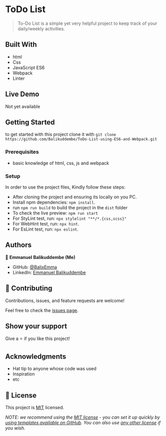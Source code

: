 # ToDo List

> To-Do List is a simple yet very helpful project to keep track of your daily/weekly activities.

## Built With

- html
- Css
- JavaScript ES6
- Webpack
- Linter

## Live Demo

Not yet available

## Getting Started

to get started with this project clone it with `git clone https://github.com/Balikuddembe/ToDo-List-using-ES6-and-Webpack.git`

### Prerequisites

- basic knowledge of html, css, js and webpack

### Setup

In order to use the project files, Kindly follow these steps:

- After cloning the project and ensuring its locally on you PC.
- Install npm dependencies: `npm install`.
-  run `npm run build` to build the project in the `dist` folder
- To check the live preview: `npm run start`
- For StyLint test, run: `npx stylelint "**/*.{css,scss}"`
- For WebHint test, run: `npx hint`.
- For EsLint test, run: `npx eslint`.

## Authors

👤 **Emmanuel Balikuddembe (Me)**

- GitHub: [@BalixEmma](https://twitter.com/BalixEmma/)
- LinkedIn: [Emmanuel Balikuddembe](https://www.linkedin.com/in/emmanuel-balikuddembe-763765b2/)

## 🤝 Contributing

Contributions, issues, and feature requests are welcome!

Feel free to check the [issues page](../../issues/).

## Show your support

Give a ⭐️ if you like this project!

## Acknowledgments

- Hat tip to anyone whose code was used
- Inspiration
- etc

## 📝 License

This project is [MIT](./LICENSE) licensed.

_NOTE: we recommend using the [MIT license](https://choosealicense.com/licenses/mit/) - you can set it up quickly by [using templates available on GitHub](https://docs.github.com/en/communities/setting-up-your-project-for-healthy-contributions/adding-a-license-to-a-repository). You can also use [any other license](https://choosealicense.com/licenses/) if you wish._
